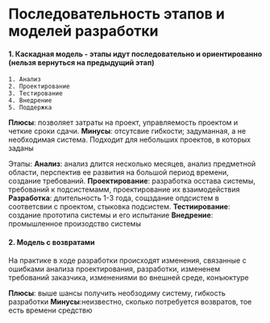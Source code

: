 # Последовательность этапов и моделей разработки
#### 1. Каскадная модель - этапы идут последовательно и ориентированно (нельзя вернуться на предыдущий этап)
	1. Анализ
	2. Проектирование
	3. Тестирование
	4. Внедрение
	5. Поддержка
**Плюсы**: позволяет затраты на проект, управляемость проектом и четкие сроки сдачи.
**Минусы**: отсутсвие гибкости; задуманная, а не необходимая система.
Подходит для небольших проектов, в которых заданы

Этапы:
**Анализ**: анализ длится несколько месяцев, анализ предметной области, перспектив ее развития на большой период времени, создание требований. 
**Проектирование**: разработка осстава системы, требований к подсистемамм, проектирование их взаимодействия
**Разработка**: длительность 1-3 года, сощздание опдсистем в соответсвии с проектом, стыковка подсистем.
**Тестиирование**: создание прототипа системы и его испытание
**Внедрение**: промышленное произодство системы

#### 2. Модель с возвратами
На практике в ходе разработки происходят изменения, связанные с ошибками анализа проектирования, разработки, измененем требований заказчика, изменениями во внешней среде, конъюктуре

**Плюсы**: выше шансы получить необзодиму систему, гибкость разработки
**Минусы**:неизвестно, сколько потребуется возвратов, тое есть времени средствю